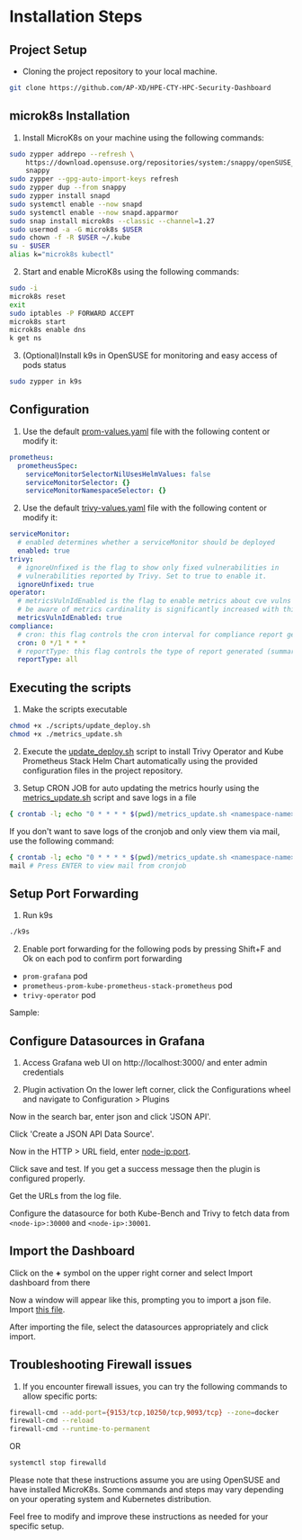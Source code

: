 # **Installation Steps**

## Project Setup

- Cloning the project repository to your local machine.
```sh
git clone https://github.com/AP-XD/HPE-CTY-HPC-Security-Dashboard 
```

## microk8s Installation

1. Install MicroK8s on your machine using the following commands:

```sh
sudo zypper addrepo --refresh \
    https://download.opensuse.org/repositories/system:/snappy/openSUSE_Tumbleweed \
    snappy
sudo zypper --gpg-auto-import-keys refresh
sudo zypper dup --from snappy
sudo zypper install snapd
sudo systemctl enable --now snapd
sudo systemctl enable --now snapd.apparmor
sudo snap install microk8s --classic --channel=1.27
sudo usermod -a -G microk8s $USER
sudo chown -f -R $USER ~/.kube
su - $USER
alias k="microk8s kubectl"
```

2. Start and enable MicroK8s using the following commands:

```sh
sudo -i
microk8s reset
exit
sudo iptables -P FORWARD ACCEPT
microk8s start
microk8s enable dns
k get ns
```

3. (Optional)Install k9s in OpenSUSE for monitoring and easy access of pods status

```sh
sudo zypper in k9s
```

## Configuration

1. Use the default [prom-values.yaml](../values/prom-values.yaml) file with the following content or modify it:

```yaml
prometheus:
  prometheusSpec:
    serviceMonitorSelectorNilUsesHelmValues: false
    serviceMonitorSelector: {}
    serviceMonitorNamespaceSelector: {}
```

2. Use the default [trivy-values.yaml](../values/trivy-values.yaml) file with the following content or modify it:

```yaml
serviceMonitor:
  # enabled determines whether a serviceMonitor should be deployed
  enabled: true
trivy:
  # ignoreUnfixed is the flag to show only fixed vulnerabilities in
  # vulnerabilities reported by Trivy. Set to true to enable it.
  ignoreUnfixed: true
operator:
  # metricsVulnIdEnabled is the flag to enable metrics about cve vulns id
  # be aware of metrics cardinality is significantly increased with this feature enabled.
  metricsVulnIdEnabled: true
compliance:
  # cron: this flag controls the cron interval for compliance report generation
  cron: 0 */1 * * *
  # reportType: this flag controls the type of report generated (summary or all)
  reportType: all
```

## Executing the scripts

1. Make the scripts executable

```sh
chmod +x ./scripts/update_deploy.sh
chmod +x ./metrics_update.sh
```

2. Execute the [update_deploy.sh](../scripts/update_deploy.sh) script to install Trivy Operator and Kube Prometheus Stack Helm Chart automatically using the provided configuration files in the project repository.

3. Setup CRON JOB for auto updating the metrics hourly using the [metrics_update.sh](../scripts/metrics_update.sh) script and save logs in a file

```sh
{ crontab -l; echo "0 * * * * $(pwd)/metrics_update.sh <namespace-name> >> $(pwd)/cron-log.txt "; } | crontab -
```

 If you don't want to save logs of the cronjob and only view them via mail, use the following command:

```sh
{ crontab -l; echo "0 * * * * $(pwd)/metrics_update.sh <namespace-name>"; } | crontab -
mail # Press ENTER to view mail from cronjob
```

## Setup Port Forwarding

1. Run k9s

```sh
./k9s
```

2. Enable port forwarding for the following pods by pressing Shift+F and Ok on each pod to confirm port forwarding

- `prom-grafana` pod
- `prometheus-prom-kube-prometheus-stack-prometheus` pod
- `trivy-operator` pod

Sample:


## Configure Datasources in Grafana

1. Access Grafana web UI on http://localhost:3000/ and enter admin credentials


2. Plugin activation
On the lower left corner, click the Configurations wheel and navigate to Configuration > Plugins

Now in the search bar, enter json and click 'JSON API'.

Click 'Create a JSON API Data Source'.

Now in the HTTP > URL field, enter <node-ip:port>.

Click save and test. If you get a success message then the plugin is configured properly.

Get the URLs from the log file. 

Configure the datasource for both Kube-Bench and Trivy to fetch data from `<node-ip>:30000` and `<node-ip>:30001`.

## Import the Dashboard

Click on the **+** symbol on the upper right corner and select Import dashboard from there

Now a window will appear like this, prompting you to import a json file. Import [this file](../Grafana/CIS%20FINALIZED-1685428397856.json).

After importing the file, select the datasources appropriately and click import.

## Troubleshooting Firewall issues

1. If you encounter firewall issues, you can try the following commands to allow specific ports:

```sh
firewall-cmd --add-port={9153/tcp,10250/tcp,9093/tcp} --zone=docker
firewall-cmd --reload
firewall-cmd --runtime-to-permanent
```

OR

```sh
systemctl stop firewalld
```

Please note that these instructions assume you are using OpenSUSE and have installed MicroK8s. Some commands and steps may vary depending on your operating system and Kubernetes distribution.

Feel free to modify and improve these instructions as needed for your specific setup.